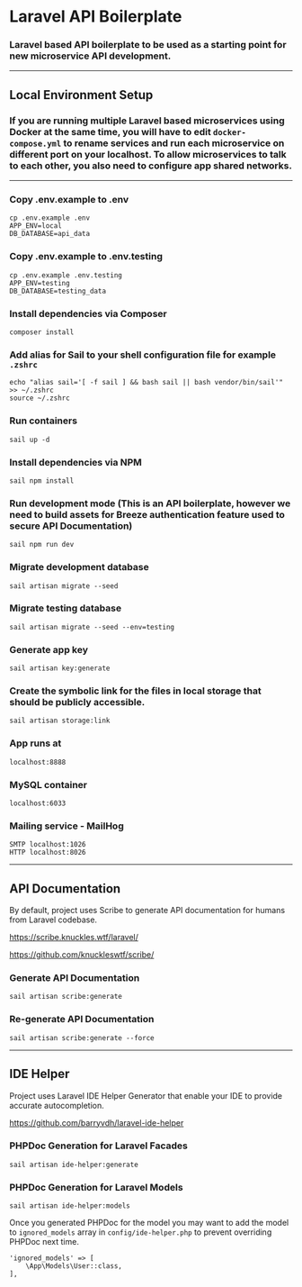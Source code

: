 # Laravel API Boilerplate

### Laravel based API boilerplate to be used as a starting point for new microservice API development.
<hr>

## Local Environment Setup

### If you are running multiple Laravel based microservices using Docker at the same time, you will have to edit `docker-compose.yml` to rename services and run each microservice on different port on your localhost. To allow microservices to talk to each other, you also need to configure app shared networks.
<hr>

### Copy .env.example to .env
```
cp .env.example .env
APP_ENV=local
DB_DATABASE=api_data
```

### Copy .env.example to .env.testing
```
cp .env.example .env.testing
APP_ENV=testing
DB_DATABASE=testing_data
```

### Install dependencies via Composer
```
composer install
```

### Add alias for Sail to your shell configuration file for example `.zshrc`
```
echo "alias sail='[ -f sail ] && bash sail || bash vendor/bin/sail'" >> ~/.zshrc
source ~/.zshrc
```

### Run containers
```
sail up -d
```

### Install dependencies via NPM
```
sail npm install
```

### Run development mode (This is an API boilerplate, however we need to build assets for Breeze authentication feature used to secure API Documentation)
```
sail npm run dev
```

### Migrate development database
```
sail artisan migrate --seed
```

### Migrate testing database
```
sail artisan migrate --seed --env=testing
```

### Generate app key
```
sail artisan key:generate
```

### Create the symbolic link for the files in local storage that should be publicly accessible.
```
sail artisan storage:link
```

### App runs at
```
localhost:8888
```

### MySQL container
```
localhost:6033
```

### Mailing service - MailHog
```
SMTP localhost:1026
HTTP localhost:8026
```

<hr>

## API Documentation

By default, project uses Scribe to generate API documentation for humans from Laravel codebase.

https://scribe.knuckles.wtf/laravel/

https://github.com/knuckleswtf/scribe/

### Generate API Documentation
```
sail artisan scribe:generate
```

### Re-generate API Documentation
```
sail artisan scribe:generate --force
```

<hr>

## IDE Helper

Project uses Laravel IDE Helper Generator that enable your IDE to provide accurate autocompletion. 

https://github.com/barryvdh/laravel-ide-helper

### PHPDoc Generation for Laravel Facades
```
sail artisan ide-helper:generate 
```

### PHPDoc Generation for Laravel Models
```
sail artisan ide-helper:models 
```

Once you generated PHPDoc for the model you may want to add the model to `ignored_models` array in `config/ide-helper.php` to prevent overriding PHPDoc next time.
```
'ignored_models' => [
    \App\Models\User::class,
],
```
